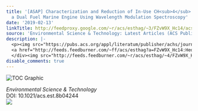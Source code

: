 ```yaml
---
title: '[ASAP] Characterization and Reduction of In-Use CH<sub>4</sub> Emissions from
  a Dual Fuel Marine Engine Using Wavelength Modulation Spectroscopy'
date: '2019-02-13'
linkTitle: http://feedproxy.google.com/~r/acs/esthag/~3/FZvW9X_Hc14/acs.est.8b04244
source: 'Environmental Science & Technology: Latest Articles (ACS Publications)'
description: |-
  <p><img src="https://pubs.acs.org/appl/literatum/publisher/achs/journals/content/esthag/0/esthag.ahead-of-print/acs.est.8b04244/20190213/images/medium/es-2018-042442_0008.gif" alt="TOC Graphic"/></p><div><cite>Environmental Science & Technology</cite></div><div>DOI: 10.1021/acs.est.8b04244</div><div class="feedflare">
  <a href="http://feeds.feedburner.com/~ff/acs/esthag?a=FZvW9X_Hc14:HedfEJbWG7w:yIl2AUoC8zA"><img src="http://feeds.feedburner.com/~ff/acs/esthag?d=yIl2AUoC8zA" border="0"></img></a>
  </div><img src="http://feeds.feedburner.com/~r/acs/esthag/~4/FZvW9X_Hc14" height="1" width="1" ...
disable_comments: true
---
```

<p><img src="https://pubs.acs.org/appl/literatum/publisher/achs/journals/content/esthag/0/esthag.ahead-of-print/acs.est.8b04244/20190213/images/medium/es-2018-042442_0008.gif" alt="TOC Graphic"/></p><div><cite>Environmental Science & Technology</cite></div><div>DOI: 10.1021/acs.est.8b04244</div><div class="feedflare">
<a href="http://feeds.feedburner.com/~ff/acs/esthag?a=FZvW9X_Hc14:HedfEJbWG7w:yIl2AUoC8zA"><img src="http://feeds.feedburner.com/~ff/acs/esthag?d=yIl2AUoC8zA" border="0"></img></a>
</div><img src="http://feeds.feedburner.com/~r/acs/esthag/~4/FZvW9X_Hc14" height="1" width="1" ...
